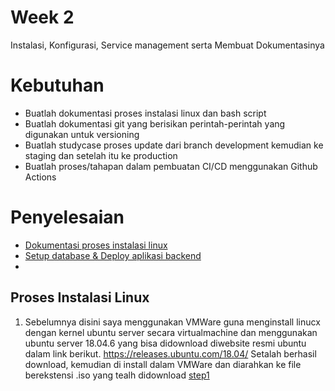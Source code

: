 # Week 2
Instalasi, Konfigurasi, Service management serta Membuat Dokumentasinya

# Kebutuhan
- Buatlah dokumentasi proses instalasi linux dan bash script
- Buatlah dokumentasi git yang berisikan perintah-perintah yang digunakan untuk versioning
- Buatlah studycase proses update dari branch development kemudian ke staging dan setelah itu ke production
- Buatlah proses/tahapan dalam pembuatan CI/CD menggunakan Github Actions

# Penyelesaian
- [Dokumentasi proses instalasi linux](https://github.com/rifaicham/dumbways-report/tree/main/week-2#proses-instalasi-linux) 
- [Setup database & Deploy aplikasi backend](setup-database-dan-deploy-aplikasi-backend.md)
- 


## Proses Instalasi Linux
1. Sebelumnya disini saya menggunakan VMWare guna menginstall linucx dengan kernel ubuntu server secara virtualmachine dan menggunakan ubuntu server 18.04.6 yang bisa        didownload diwebsite resmi ubuntu dalam link berikut. https://releases.ubuntu.com/18.04/
   Setalah berhasil download, kemudian di install dalam VMWare dan diarahkan ke file berekstensi .iso yang tealh didownload
   [step1](https://github.com/rifaicham/dumbways-report/blob/main/week-2/assets/instalasi%20linux/1.jpg)
